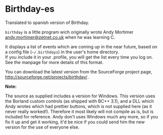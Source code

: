 # Birthday-es

Translated to spanish version of Birthday.

`birthday` is a little program wich originally wrote Andy Mortimer 
<andy.mortimer@zetnet.co.uk> when he was learning C. 

It displays a list of events which are coming up in the near future,
based on a config file (`~/.birthdays`) in the user's home directory.  
If you include it in your .profile, you will get the list every time 
you log on.  See the manpage for more details of this format.

You can download the latest version from the SourceForge project page,
<http://sourceforge.net/projects/birthday/> .

**Note:**

The source as supplied includes a version for Windows.  This version
uses the Borland custom controls (as shipped with BC++ 3.1), and a DLL
which Andy wrotes which had prettier buttons, which is not supplied here
(as it never really worked!).  Therefore it most likely will not
compile as is, but is included for reference.  Andy don't uses Windows
much any more, so if you fix it up and get it working, it'd be nice if
you could send him the new version for the use of everyone else.
